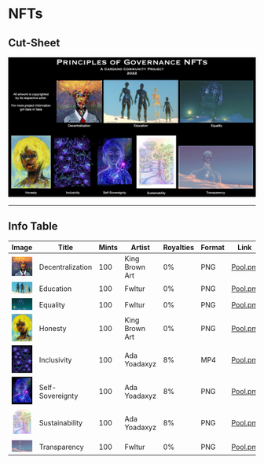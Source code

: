 # NFTs


## Cut-Sheet

![img](https://github.com/st8tikratio/Constitution_WG_2022/blob/main/img/NFT_Cutsheet.jpg)

---

## Info Table

|  Image                                                                                               | Title               | Mints       |   Artist       | Royalties | Format | Link     |
| -------------------------------------------------                                                    | -----------------   | ---------   |  --------      | --------- | ------ | -------- |
| ![img](https://github.com/st8tikratio/Constitution_WG_2022/blob/main/img/decentralization-small.jpeg)| Decentralization    | 100         | King Brown Art | 0%        | PNG    | [Pool.pm](https://pool.pm/asset1us05mfn9kk0jxafaqhu2wnfmkjqxlltt6ypfh0) |
| ![img](https://github.com/st8tikratio/Constitution_WG_2022/blob/main/img/education_small.jpeg)       | Education           | 100         | Fwltur         | 0%        | PNG    | [Pool.pm](https://pool.pm/asset1r7gn8wznagymahcn507qhjy0vg53tw5spzay0m) |
| ![img](https://github.com/st8tikratio/Constitution_WG_2022/blob/main/img/equality_small.jpeg)        | Equality            | 100         | Fwltur         | 0%        | PNG    | [Pool.pm](https://pool.pm/asset1ggnrn7m68y6t2lyrryftgv8xrr02qgcz9h2cs8) |
| ![img](https://github.com/st8tikratio/Constitution_WG_2022/blob/main/img/honesty_small.jpeg)         | Honesty             | 100         | King Brown Art | 0%        | PNG    | [Pool.pm](https://pool.pm/asset10lrp5xhhmce93cmnp8myjtn4wrqlals0lkjnl8) |
| ![img](https://github.com/st8tikratio/Constitution_WG_2022/blob/main/img/inclusivity_small.jpeg)     | Inclusivity         | 100         | Ada Yoadaxyz   | 8%        | MP4    | [Pool.pm](https://pool.pm/asset10xkr6wk43w8kpmym9rlgaffqzq5rt9yaf0yt6m) |
| ![img](https://github.com/st8tikratio/Constitution_WG_2022/blob/main/img/self-sovereignty_small.jpeg)| Self-Sovereignty    | 100         | Ada Yoadaxyz   | 8%        | PNG    | [Pool.pm](https://pool.pm/asset1fa2v64ezl55xz5xnfjy599mrssyajwthq8w74p) |
| ![img](https://github.com/st8tikratio/Constitution_WG_2022/blob/main/img/sustainability_small.jpeg)  | Sustainability      | 100         | Ada Yoadaxyz   | 8%        | PNG    | [Pool.pm](https://pool.pm/asset1t2x6ypx027awxgl8qj0gxljzmpm22nu7rnyrns) |
| ![img](https://github.com/st8tikratio/Constitution_WG_2022/blob/main/img/transparency-small.jpeg)    | Transparency        | 100         | Fwltur         | 0%        | PNG    | [Pool.pm](https://pool.pm/asset1xuv4jwjhqtwnz8q2annkgv8hlg7reya73kywvs) |

